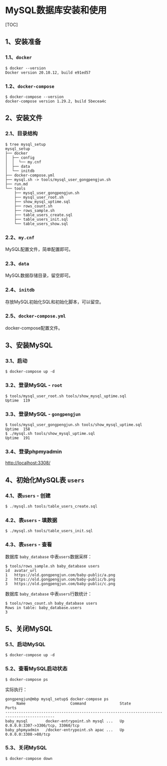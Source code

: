 # MySQL数据库安装和使用

[TOC]

## 1、安装准备

### 1.1、`docker`

```shell
$ docker --version
Docker version 20.10.12, build e91ed57
```

### 1.2、`docker-compose`

```shell
$ docker-compose --version
docker-compose version 1.29.2, build 5becea4c
```

## 2、安装文件

### 2.1、目录结构

```shell
$ tree mysql_setup
mysql_setup
├── docker
│  ├── config
│  │  └── my.cnf
│  ├── data
│  └── initdb
├── docker-compose.yml
├── mysql.sh -> tools/mysql_user_gongpengjun.sh
├── run.md
└── tools
    ├── mysql_user_gongpengjun.sh
    ├── mysql_user_root.sh
    ├── show_mysql_uptime.sql    
    ├── rows_count.sh
    ├── rows_sample.sh
    ├── table_users_create.sql
    ├── table_users_init.sql
    └── table_users_show.sql
```

### 2.2、`my.cnf`

MySQL配置文件，简单配置即可。

### 2.3、`data`

MySQL数据存储目录，留空即可。

### 2.4、`initdb`

存放MySQL初始化SQL和初始化脚本，可以留空。

### 2.5、`docker-compose.yml`

docker-compose配置文件。


## 3、安装MySQL

### 3.1、启动


```shell
$ docker-compose up -d
```

### 3.2、登录MySQL - `root`

```shell
$ tools/mysql_user_root.sh tools/show_mysql_uptime.sql
Uptime	119
```

### 3.3、登录MySQL - `gongpengjun`

```shell
$ tools/mysql_user_gongpengjun.sh tools/show_mysql_uptime.sql
Uptime	158
$ ./mysql.sh tools/show_mysql_uptime.sql
Uptime	191
```

### 3.4、登录phpmyadmin

[http://localhost:3308/](http://localhost:3308/)

## 4、初始化MySQL表 `users`

### 4.1、表`users` - 创建

```sql
$ ./mysql.sh tools/table_users_create.sql
```

### 4.2、表`users` - 填数据

```shell
$ ./mysql.sh tools/table_users_init.sql
```


### 4.3、表`users` - 查看

数据库 `baby_database` 中表`users`数据采样：

```shell
$ tools/rows_sample.sh baby_database users
id	avatar_url
1	https://old.gongpengjun.com/baby-public/a.png
2	https://old.gongpengjun.com/baby-public/b.png
3	https://old.gongpengjun.com/baby-public/c.png
```

数据库 `baby_database` 中表`users`行数统计：

```shell
$ tools/rows_count.sh baby_database users
Rows in table: baby_database.users
3
```

## 5、关闭MySQL

### 5.1、启动MySQL

```shell
$ docker-compose up -d
```

### 5.2、查看MySQL启动状态

```shell
$ docker-compose ps
```

实际执行：

```shell
gongpengjun@mbp mysql_setup$ docker-compose ps
     Name                    Command               State                 Ports
--------------------------------------------------------------------------------------------
baby_mysql        docker-entrypoint.sh mysql ...   Up      0.0.0.0:3307->3306/tcp, 33060/tcp
baby_phpmyadmin   /docker-entrypoint.sh apac ...   Up      0.0.0.0:3308->80/tcp
```

### 5.3、关闭MySQL

```shell
$ docker-compose down
```

